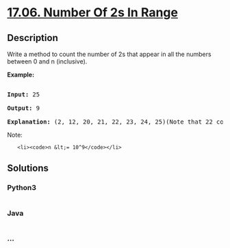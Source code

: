 # [17.06. Number Of 2s In Range](https://leetcode-cn.com/problems/number-of-2s-in-range-lcci)

## Description
<p>Write a method to count the number of 2s that appear in all the numbers between 0&nbsp;and n (inclusive).</p>

<p><strong>Example:</strong></p>

<pre>
<strong>Input: </strong>25
<strong>Output: </strong>9
<strong>Explanation: </strong>(2, 12, 20, 21, 22, 23, 24, 25)(Note that 22 counts for two 2s.)</pre>

<p>Note:</p>

<ul>
	<li><code>n &lt;= 10^9</code></li>
</ul>



## Solutions


### Python3

```python

```

### Java

```java

```

### ...
```

```
